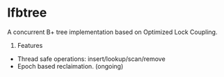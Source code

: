 # lfbtree
A concurrent B+ tree implementation based on Optimized Lock Coupling.

1. Features
- Thread safe operations: insert/lookup/scan/remove
- Epoch based reclaimation. (ongoing)
